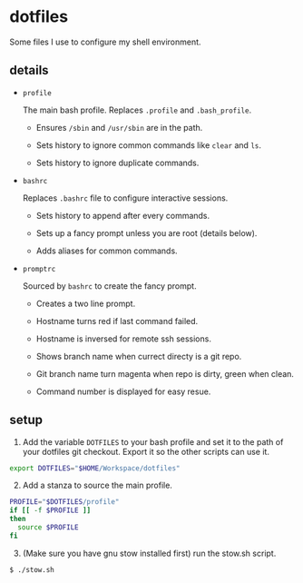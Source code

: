 dotfiles
========

Some files I use to configure my shell environment.

details
-------

* `profile`

  The main bash profile. Replaces `.profile` and `.bash_profile`.
  
  * Ensures `/sbin` and `/usr/sbin` are in the path.
  
  * Sets history to ignore common commands like `clear` and `ls`.
  
  * Sets history to ignore duplicate commands.
  
* `bashrc`

  Replaces `.bashrc` file to configure interactive sessions.

  * Sets history to append after every commands.
  
  * Sets up a fancy prompt unless you are root (details below).
  
  * Adds aliases for common commands.
  
* `promptrc`

  Sourced by `bashrc` to create the fancy prompt.
  
  * Creates a two line prompt.
  
  * Hostname turns red if last command failed.
  
  * Hostname is inversed for remote ssh sessions.
  
  * Shows branch name when currect directy is a git repo.
  
  * Git branch name turn magenta when repo is dirty, green when clean.
  
  * Command number is displayed for easy resue.

setup
-----

1. Add the variable `DOTFILES` to your bash profile and set it to the path of your dotfiles git checkout. Export it so the other scripts can use it.

```bash
export DOTFILES="$HOME/Workspace/dotfiles"
```

2. Add a stanza to source the main profile.

```bash
PROFILE="$DOTFILES/profile"
if [[ -f $PROFILE ]]
then
  source $PROFILE
fi
```

3. (Make sure you have gnu stow installed first) run the stow.sh script.

```bash
$ ./stow.sh
```
